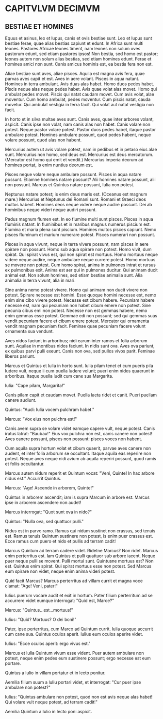 # CAPITVLVM DECIMVM  
## BESTIAE ET HOMINES  

Equus et asinus, leo et lupus, canis et ovis bestiae sunt. Leo et lupus sunt bestiae ferae, quae alias bestias capiunt et edunt. In Africa sunt multi leones. Pastores Africae leones timent, nam leones non solum oves pastorum edunt, sed etiam pastores ipsos! Non bestia, sed homo est pastor; leones autem non solum alias bestias, sed etiam homines edunt. Ferae et homines amici non sunt. Canis amicus hominis est, ea bestia fera non est.  

Aliae bestiae sunt aves, aliae pisces. Aquila est magna avis fera, quae parvas aves capit et est. Aves in aere volant. Pisces in aqua natant. Homines in terra ambulant. Avis duas alas habet. Homo duos pedes habet. Piscis neque alas neque pedes habet. Avis quae volat alas movet. Homo qui ambulat pedes movet. Piscis qui natat caudam movet. Cum avis volat, alae moventur. Cum homo ambulat, pedes moventur. Cum piscis natat, cauda movetur. Qui ambulat vestigia in terra facit. Qui volat aut natat vestigia non facit.  

In horto et in silva multae aves sunt. Canis aves, quae inter arbores volant, aspicit. Canis ipse non volat, nam canis alas non habet. Canis volare non potest. Neque pastor volare potest. Pastor duos pedes habet, itaque pastor ambulare potest. Homines ambulare possunt, quod pedes habent, neque volare possunt, quod alas non habent.  

Mercurius autem ut avis volare potest, nam in pedibus et in petaso eius alae sunt. Mercurius non homo, sed deus est. Mercurius est deus mercatorum. (Mercator est homo qui emit et vendit.) Mercurius imperia deorum ad homines portat, is enim nuntius deorum est.  

Pisces neque volare neque ambulare possunt. Pisces in aqua natare possunt. Etiamne homines natare possunt? Alii homines natare possunt, alii non possunt. Marcus et Quintus natare possunt, Iulia non potest.  

Neptunus natare potest; is enim deus maris est. (Oceanus est magnum mare.) Mercurius et Neptunus dei Romani sunt. Romani et Graeci deos multos habent. Homines deos neque videre neque audire possunt. Dei ab hominibus neque videri neque audiri possunt.  

Padus magnum flumen est. In eo flumine multi sunt pisces. Pisces in aqua fluminis natant. In fluminibus et in maribus magnus numerus piscium est. Flumina et maria plena sunt piscium. Homines multos pisces capiunt. Nemo pisces fluminum et marium numerare potest. Pisces numerari non possunt.  

Pisces in aqua vivunt, neque in terra vivere possunt, nam pisces in aere spirare non possunt. Homo sub aqua spirare non potest. Homo vivit, dum spirat. Qui spirat vivus est, qui non spirat est mortuus. Homo mortuus neque videre neque audire, neque ambulare neque currere potest. Homo mortuus se movere non potest. Cum homo spirat, anima in pulmones intrat et rursus ex pulmonibus exit. Anima est aer qui in pulmones ducitur. Qui animam ducit animal est. Non solum homines, sed etiam bestiae animalia sunt. Alia animalia in terra vivunt, alia in mari.  

Sine anima nemo potest vivere. Homo qui animam non ducit vivere non potest. Spirare necesse est homini. Esse quoque homini necesse est, nemo enim sine cibo vivere potest. Necesse est cibum habere. Pecuniam habere necesse est, nam qui pecuniam non habet cibum emere non potest. Sine pecunia cibus emi non potest. Necesse non est gemmas habere, nemo enim gemmas esse potest. Gemmae edi non possunt; sed qui gemmas suas vendit pecuniam facere et cibum emere potest. Mercator qui ornamenta vendit magnam pecuniam facit. Feminae quae pecuniam facere volunt ornamenta sua vendunt.  

Aves nidos faciunt in arboribus; nidi earum inter ramos et folia arborum sunt. Aquilae in montibus nidos faciunt. In nidis sunt ova. Aves ova pariunt, ex quibus parvi pulli exeunt. Canis non ova, sed pullos vivos parit. Feminae liberos pariunt.  

Marcus et Quintus et Iulia in horto sunt. Iulia pilam tenet et cum pueris pila ludere vult, neque ii cum puella ludere volunt; pueri enim nidos quaerunt in arboribus. Itaque puella ludit cum cane sua Margarita.  

Iulia: "Cape pilam, Margarita!"  

Canis pilam capit et caudam movet. Puella laeta ridet et canit. Pueri puellam canere audiunt.  

Quintus: "Audi: Iulia vocem pulchram habet."  

Marcus: "Vox eius non pulchra est!"  

Canis avem supra se volare videt eamque capere vult, neque potest. Canis iratus latrat: "Baubau!" Eius vox pulchra non est, canis canere non potest! Aves canere possunt, pisces non possunt: pisces voces non habent.  

Cum aquila supra hortum volat et cibum quaerit, parvae aves canere non audent, et inter folia arborum se occultant. Itaque aquila eas reperire non potest. Neque aves neque nidi avium ab aquila reperiri possunt, quod ramis et foliis occultantur.  

Marcus autem nidum reperit et Quintum vocat: "Veni, Quinte! In hac arbore nidus est." Accurrit Quintus.  

Marcus: "Age! Ascende in arborem, Quinte!"  

Quintus in arborem ascendit; iam is supra Marcum in arbore est. Marcus ipse in arborem ascendere non audet!  

Marcus interrogat: "Quot sunt ova in nido?"  

Quintus: "Nulla ova, sed quattuor pulli."  

Nidus est in parvo ramo. Ramus qui nidum sustinet non crassus, sed tenuis est. Ramus tenuis Quintum sustinere non potest, is enim puer crassus est. Ecce ramus cum puero et nido et pullis ad terram cadit!  

Marcus Quintum ad terram cadere videt. Ridetne Marcus? Non ridet. Marcus enim perterritus est. Iam Quintus et pulli quattuor sub arbore iacent. Neque puer neque pulli se movent. Pulli mortui sunt. Quintusne mortuus est? Non est. Quintus enim spirat. Qui spirat mortuus esse non potest. Sed Marcus eum spirare non videt, neque enim anima videri potest.  

Quid facit Marcus? Marcus perterritus ad villam currit et magna voce clamat: "Age! Veni, pater!"  

Iulius puerum vocare audit et exit in hortum. Pater filium perterritum ad se accurrere videt eumque interrogat: "Quid est, Marce?"  

Marcus: "Quintus...est...mortuus!"  

Iulius: "Quid? Mortuus? O dei boni!"  

Pater, ipse perterritus, cum Marco ad Quintum currit. Iulia quoque accurrit cum cane sua. Quintus oculos aperit. Iulius eum oculos aperire videt.  

Iulius: "Ecce oculos aperit: ergo vivus est."  

Marcus et Iulia Quintum vivum esse vident. Puer autem ambulare non potest, neque enim pedes eum sustinere possunt; ergo necesse est eum portare.  

Quintus a Iulio in villam portatur et in lecto ponitur.  

Aemilia filium suum a Iuliu portari videt, et interrogat: "Cur puer ipse ambulare non potest?"

Iulius: "Quintus ambulare non potest, quod non est avis neque alas habet! Qui volare vult neque potest, ad terram cadit!"

Aemilia Quintum a Iulio in lecto poni aspicit.